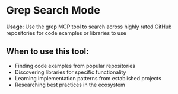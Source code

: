 # Grep Search Mode

**Usage**: Use the grep MCP tool to search across highly rated GitHub repositories for code examples or libraries to use

## When to use this tool:

- Finding code examples from popular repositories
- Discovering libraries for specific functionality
- Learning implementation patterns from established projects
- Researching best practices in the ecosystem
